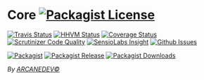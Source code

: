Core [![Packagist License][badge_license]](LICENSE.md)
==============
[![Travis Status][badge_build]](https://travis-ci.org/ARCANESOFT/Core)
[![HHVM Status][badge_hhvm]](http://hhvm.h4cc.de/package/arcanesoft/core)
[![Coverage Status][badge_coverage]](https://scrutinizer-ci.com/g/ARCANESOFT/Core/?branch=master)
[![Scrutinizer Code Quality][badge_quality]](https://scrutinizer-ci.com/g/ARCANESOFT/Core/?branch=master)
[![SensioLabs Insight][badge_insight]](https://insight.sensiolabs.com/projects/ed5a48b5-5be8-41f2-bd69-401d429bb031)
[![Github Issues][badge_issues]](https://github.com/ARCANESOFT/Core/issues)

[![Packagist][badge_package]](https://packagist.org/packages/arcanesoft/core)
[![Packagist Release][badge_release]](https://packagist.org/packages/arcanesoft/core)
[![Packagist Downloads][badge_downloads]](https://packagist.org/packages/arcanesoft/core)

[badge_license]:   http://img.shields.io/packagist/l/arcanesoft/core.svg?style=flat-square
[badge_build]:     http://img.shields.io/travis/ARCANESOFT/Core.svg?style=flat-square
[badge_hhvm]:      https://img.shields.io/hhvm/arcanesoft/core.svg?style=flat-square
[badge_coverage]:  https://img.shields.io/scrutinizer/coverage/g/ARCANESOFT/Core.svg?style=flat-square
[badge_quality]:   https://img.shields.io/scrutinizer/g/ARCANESOFT/Core.svg?style=flat-square
[badge_insight]:   https://img.shields.io/sensiolabs/i/ed5a48b5-5be8-41f2-bd69-401d429bb031.svg?style=flat-square
[badge_issues]:    https://img.shields.io/github/issues/ARCANESOFT/Core.svg?style=flat-square

[badge_package]:   https://img.shields.io/badge/package-arcanesoft/core-blue.svg?style=flat-square
[badge_release]:   https://img.shields.io/packagist/v/arcanesoft/core.svg?style=flat-square
[badge_downloads]: https://img.shields.io/packagist/dt/arcanesoft/core.svg?style=flat-square

*By [ARCANEDEV&copy;](http://www.arcanedev.net/)*
